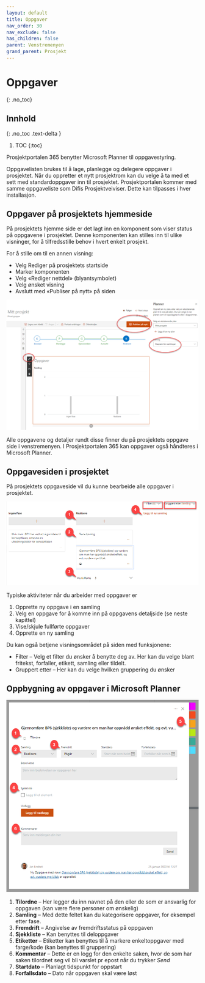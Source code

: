 ```yaml
---
layout: default
title: Oppgaver
nav_order: 30
nav_exclude: false
has_children: false
parent: Venstremenyen
grand_parent: Prosjekt
---
```


# Oppgaver
{: .no_toc}

## Innhold
{: .no_toc .text-delta }

1. TOC
{:toc}

Prosjektportalen 365 benytter Microsoft Planner til oppgavestyring.

Oppgavelisten brukes til å lage, planlegge og delegere oppgaver i
prosjektet. Når du oppretter et nytt prosjektrom kan du velge å ta med et sett med standardoppgaver inn til prosjektet. Prosjektportalen kommer med samme oppgaveliste som Difis Prosjektveiviser. Dette kan tilpasses i hver installasjon.  

## Oppgaver på prosjektets hjemmeside

På prosjektets hjemme side er det lagt inn en komponent som viser status på oppgavene i prosjektet. Denne komponenten kan stilles inn til ulike visninger, for å tilfredsstille behov i hvert enkelt prosjekt.

For å stille om til en annen visning:

  - Velg Rediger på prosjektets startside
  - Marker komponenten
  - Velg «Rediger nettdel» (blyantsymbolet)
  - Velg ønsket visning
  - Avslutt med «Publiser på nytt» på siden

![](./media/image69.png)

Alle oppgavene og detaljer rundt disse finner du på prosjektets oppgave side i venstremenyen. I Prosjektportalen 365 kan oppgaver også håndteres i Microsoft Planner.

## Oppgavesiden i prosjektet

På prosjektets oppgaveside vil du kunne bearbeide alle oppgaver i
prosjektet.

![](./media/image70.png)

Typiske aktiviteter når du arbeider med oppgaver er

1.  Opprette ny oppgave i en samling
2.  Velg en oppgave for å komme inn på oppgavens detaljside (se neste kapittel)
3.  Vise/skjule fullførte oppgaver
4.  Opprette en ny samling

Du kan også betjene visningsområdet på siden med funksjonene:

  - Filter – Velg et filter du ønsker å benytte deg av. Her kan du velge blant fritekst, forfaller, etikett, samling eller
    tildelt.
  - Gruppert etter – Her kan du velge hvilken gruppering du ønsker

## Oppbygning av oppgaver i Microsoft Planner

![](./media/image71.png)

1)  **Tilordne** – Her legger du inn navnet på den eller de som er ansvarlig for oppgaven (kan være flere personer om ønskelig)
2)  **Samling** – Med dette feltet kan du kategorisere oppgaver, for eksempel etter fase.
3)  **Fremdrift** – Angivelse av fremdriftsstatus på oppgaven
4)  **Sjekkliste** – Kan benyttes til deloppgaver
5)  **Etiketter** – Etiketter kan benyttes til å markere enkeltoppgaver med farge/kode (kan benyttes til gruppering)
6)  **Kommentar** – Dette er en logg for den enkelte saken, hvor de som har saken tilordnet seg vil bli varslet pr epost når du trykker *Send* 
7)  **Startdato** – Planlagt tidspunkt for oppstart 
8) **Forfallsdato** – Dato når oppgaven skal være løst